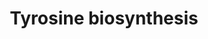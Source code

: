 ---
annotations:
- id: PW:0000002
  parent: classic metabolic pathway
  type: Pathway Ontology
  value: classic metabolic pathway
- id: PW:0001283
  parent: classic metabolic pathway
  type: Pathway Ontology
  value: tyrosine biosynthetic pathway
authors:
- M.Braymer
- MaintBot
- Ddigles
- Egonw
- Khanspers
- Eweitz
citedin: ''
communities: []
description: 'Biosynthesis of the aromatic amino acids tyrosine, phenylalanine, and
  tryptophan proceeds via a common pathway to chorismate, at which point the pathway
  branches(https://www.yeastgenome.org/reference/S000070200, http://www.ncbi.nlm.nih.gov/pubmed/1943992).
  One branch proceeds to tyrosine and phenylalanine, and the other to tryptophan (https://www.yeastgenome.org/reference/S000070200).
  The series of reactions to chorismate, called the shikimate pathway, and the series
  of reactions from chorismate to tryptophan have been found to be common to all eukaryotes
  and prokaryotes studied thus far (http://www.ncbi.nlm.nih.gov/pubmed/1943992). In
  contrast, there appears to be two separate routes for tyrosine and phenylalanine
  biosynthesis from chorismate, only one of which has been found in S. cerevisiae
  (http://www.ncbi.nlm.nih.gov/pubmed/1943992). S. cerevisiae, similar to E. coli,
  synthesize tyrosine and phenylalanine via the intermediate 4-hydroxyphenylpyruvate
  and phenylpyruvate, respectively, whereas some other organisms synthesize them via
  arogenate (http://www.ncbi.nlm.nih.gov/pubmed/1943992). Aromatic amino acid biosynthesis
  in S. cerevisiae is controlled by a combination of feedback inhibition, activation
  of enzyme activity, and regulation of enzyme synthesis (https://www.yeastgenome.org/reference/S000070200,
  http://www.ncbi.nlm.nih.gov/pubmed/1943992). The carbon flow through the pathways
  is regulated primarily at the initial step and the branching points by the terminal
  end-products. The initial step of chorismate biosynthesis can be catalyzed by two
  isoenzymes Aro3p or Aro4p, whereby Aro3p is inhibited by phenylalanine, and Aro4p
  by tyrosine (https://www.yeastgenome.org/reference/S000070200, http://www.ncbi.nlm.nih.gov/pubmed/1943992).
  The first step in the phenylalanine-tyrosine branch is feedback inhibited by tyrosine
  and activated by tryptophan, and the first step in the tryptophan branch is feedback
  inhibited by tryptophan (http://www.ncbi.nlm.nih.gov/pubmed/1943992). The transcriptional
  activator GCN4 regulates most of the genes encoding for the aromatic amino acid
  biosynthetic enzymes; however, no GCN4 regulation was found for TYR1 of the tyrosine
  branch, ARO7 of the tyrosine and phenylalanine branch or TRP1 of the tryptophan
  branch (http://www.ncbi.nlm.nih.gov/pubmed/1943992).  SOURCE: SGD pathways, http://pathway.yeastgenome.org/server.html'
last-edited: 2024-10-19
ndex: null
organisms:
- Saccharomyces cerevisiae
redirect_from:
- /index.php/Pathway:WP538
- /instance/WP538
- /instance/WP538_r135665
revision: r135665
schema-jsonld:
- '@context': https://schema.org/
  '@id': https://wikipathways.github.io/pathways/WP538.html
  '@type': Dataset
  creator:
    '@type': Organization
    name: WikiPathways
  description: 'Biosynthesis of the aromatic amino acids tyrosine, phenylalanine,
    and tryptophan proceeds via a common pathway to chorismate, at which point the
    pathway branches(https://www.yeastgenome.org/reference/S000070200, http://www.ncbi.nlm.nih.gov/pubmed/1943992).
    One branch proceeds to tyrosine and phenylalanine, and the other to tryptophan
    (https://www.yeastgenome.org/reference/S000070200). The series of reactions to
    chorismate, called the shikimate pathway, and the series of reactions from chorismate
    to tryptophan have been found to be common to all eukaryotes and prokaryotes studied
    thus far (http://www.ncbi.nlm.nih.gov/pubmed/1943992). In contrast, there appears
    to be two separate routes for tyrosine and phenylalanine biosynthesis from chorismate,
    only one of which has been found in S. cerevisiae (http://www.ncbi.nlm.nih.gov/pubmed/1943992).
    S. cerevisiae, similar to E. coli, synthesize tyrosine and phenylalanine via the
    intermediate 4-hydroxyphenylpyruvate and phenylpyruvate, respectively, whereas
    some other organisms synthesize them via arogenate (http://www.ncbi.nlm.nih.gov/pubmed/1943992).
    Aromatic amino acid biosynthesis in S. cerevisiae is controlled by a combination
    of feedback inhibition, activation of enzyme activity, and regulation of enzyme
    synthesis (https://www.yeastgenome.org/reference/S000070200, http://www.ncbi.nlm.nih.gov/pubmed/1943992).
    The carbon flow through the pathways is regulated primarily at the initial step
    and the branching points by the terminal end-products. The initial step of chorismate
    biosynthesis can be catalyzed by two isoenzymes Aro3p or Aro4p, whereby Aro3p
    is inhibited by phenylalanine, and Aro4p by tyrosine (https://www.yeastgenome.org/reference/S000070200,
    http://www.ncbi.nlm.nih.gov/pubmed/1943992). The first step in the phenylalanine-tyrosine
    branch is feedback inhibited by tyrosine and activated by tryptophan, and the
    first step in the tryptophan branch is feedback inhibited by tryptophan (http://www.ncbi.nlm.nih.gov/pubmed/1943992).
    The transcriptional activator GCN4 regulates most of the genes encoding for the
    aromatic amino acid biosynthetic enzymes; however, no GCN4 regulation was found
    for TYR1 of the tyrosine branch, ARO7 of the tyrosine and phenylalanine branch
    or TRP1 of the tryptophan branch (http://www.ncbi.nlm.nih.gov/pubmed/1943992).  SOURCE:
    SGD pathways, http://pathway.yeastgenome.org/server.html'
  keywords:
  - 2-oxoglutarate
  - 3-(4-hydroxyphenyl)pyruvate
  - ARO7
  - ARO8
  - ARO9
  - CO2
  - L-Glutamate
  - L-alanine
  - L-tyrosine
  - NADP
  - NADPH
  - Pyruvate
  - TYR1
  - chorismate
  - prephenate
  license: CC0
  name: Tyrosine biosynthesis
seo: CreativeWork
title: Tyrosine biosynthesis
wpid: WP538
---